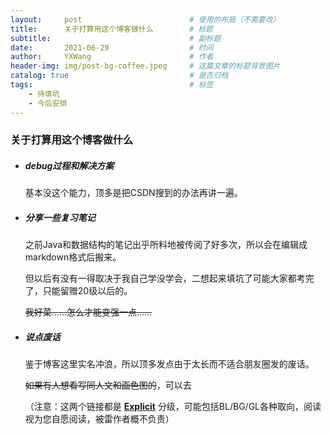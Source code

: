```yaml
---
layout:     post   				        # 使用的布局（不需要改）
title:      关于打算用这个博客做什么 		# 标题 
subtitle:   					        # 副标题
date:       2021-06-29 				    # 时间
author:     YXWang 					    # 作者
header-img: img/post-bg-coffee.jpeg 	# 这篇文章的标题背景图片
catalog: true 						    # 是否归档
tags:								    # 标签
    - 待填坑
    - 今后安排
---
```


### 关于打算用这个博客做什么
- ##### debug过程和解决方案

  基本没这个能力，顶多是把CSDN搜到的办法再讲一遍。

  

- ##### 分享一些复习笔记

  之前Java和数据结构的笔记出乎所料地被传阅了好多次，所以会在编辑成markdown格式后搬来。

  但以后有没有一得取决于我自己学没学会，二想起来填坑了可能大家都考完了，只能留赠20级以后的。

  ~~我好菜……怎么才能变强一点……~~

  

- ##### 说点废话

  鉴于博客这里实名冲浪，所以顶多发点由于太长而不适合朋友圈发的废话。

  ~~如果有人想看写同人文和画色图的~~，可以去 

  [archiveofourown]: https://archiveofourown.org/users/Svartalfheim
  [pixiv]: https://www.pixiv.net/users/4766436

  （注意：这两个链接都是 **<u>Explicit</u>** 分级，可能包括BL/BG/GL各种取向，阅读视为您自愿阅读，被雷作者概不负责）

  

  
